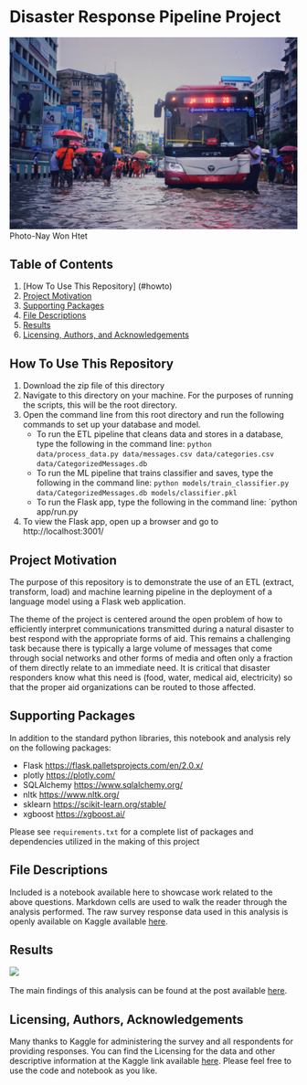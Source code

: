 # Disaster Response Pipeline Project

<img src="images/Heavy rain poured down in downtown Yangon (Photo-Nay Won Htet).jpg" >
Photo-Nay Won Htet

## Table of Contents

1. [How To Use This Repository] (#howto)
2. [Project Motivation](#motivation)
3. [Supporting Packages](#packages)
4. [File Descriptions](#files)
5. [Results](#results)
6. [Licensing, Authors, and Acknowledgements](#licensing)

## How To Use This Repository <a name="howto"></a>

1. Download the zip file of this directory
2. Navigate to this directory on your machine. For the purposes of running the scripts, this will be the root directory.
3. Open the command line from this root directory and run the following commands to set up your database and model.
    - To run the ETL pipeline that cleans data and stores in a database, type the following in the command line:
        `python data/process_data.py data/messages.csv data/categories.csv data/CategorizedMessages.db`
    - To run the ML pipeline that trains classifier and saves, type the following in the command line:
        `python models/train_classifier.py data/CategorizedMessages.db models/classifier.pkl`
    - To run the Flask app, type the following in the command line:
        `python app/run.py
4. To view the Flask app, open up a browser and go to http://localhost:3001/

## Project Motivation <a name="motivation"></a>
The purpose of this repository is to demonstrate the use of an ETL (extract, transform, load) and machine learning pipeline in the deployment of a language model using a Flask web application.

The theme of the project is centered around the open problem of how to efficiently interpret communications transmitted during a natural disaster to best respond with the appropriate forms of aid. This remains a challenging task because there is typically a large volume of messages that come through social networks and other forms of media and often only a fraction of them directly relate to an immediate need. It is critical that disaster responders know what this need is (food, water, medical aid, electricity) so that the proper aid organizations can be routed to those affected.

## Supporting Packages <a name="packages"></a>
In addition to the standard python libraries, this notebook and analysis rely on the following packages:
- Flask https://flask.palletsprojects.com/en/2.0.x/
- plotly https://plotly.com/
- SQLAlchemy https://www.sqlalchemy.org/
- nltk https://www.nltk.org/
- sklearn https://scikit-learn.org/stable/
- xgboost https://xgboost.ai/

Please see `requirements.txt` for a complete list of packages and dependencies utilized in the making of this project

## File Descriptions <a name="files"></a>
Included is a notebook available here to showcase work related to the above questions. Markdown cells are used to walk the reader through the analysis performed. The raw survey response data used in this analysis is openly available on Kaggle available [here](https://www.kaggle.com/c/kaggle-survey-2021/data).

## Results <a name="results"></a>
<img src="images/map_acct.jpg" >

The main findings of this analysis can be found at the post available [here](https://medium.com/@zacharywolinsky/this-new-data-will-make-you-rethink-your-role-in-accounting-finance-8d2f25262440).

## Licensing, Authors, Acknowledgements <a name="licensing"></a>
Many thanks to Kaggle for administering the survey and all respondents for providing responses. You can find the Licensing for the data and other descriptive information at the Kaggle link available [here](https://www.kaggle.com/c/kaggle-survey-2021). Please feel free to use the code and notebook as you like.
